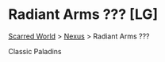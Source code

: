 # Radiant Arms ??? [LG]
[Scarred World](./scarred-world.md) > [Nexus](./city.md) > Radiant Arms ???

Classic Paladins
